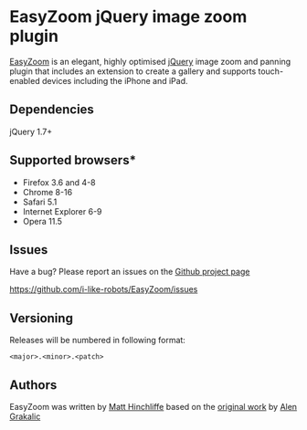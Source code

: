 # EasyZoom jQuery image zoom plugin

[EasyZoom][1] is an elegant, highly optimised [jQuery][2] image zoom and panning plugin that includes an extension to create a gallery and supports touch-enabled devices including the iPhone and iPad.

## Dependencies

jQuery 1.7+ 

## Supported browsers*

 * Firefox 3.6 and 4-8
 * Chrome 8-16
 * Safari 5.1
 * Internet Explorer 6-9
 * Opera 11.5

## Issues

Have a bug? Please report an issues on the [Github project page][1]

https://github.com/i-like-robots/EasyZoom/issues

## Versioning

Releases will be numbered in following format:

`<major>.<minor>.<patch>`

## Authors

EasyZoom was written by [Matt Hinchliffe][3] based on the [original work][4] by [Alen Grakalic][5]

 [1]: http://github.com/i-like-robots/EasyZoom/
 [2]: http://www.jquery.com
 [3]: http://www.maketea.co.uk
 [4]: http://cssglobe.com/lab/easyzoom/easyzoom.html
 [5]: http://grakalic.com
